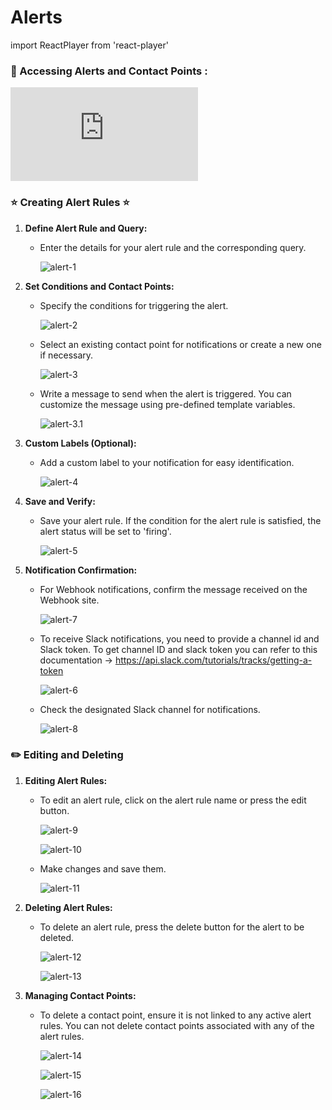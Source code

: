 
#  Alerts 
import ReactPlayer from 'react-player'

### 📌 Accessing Alerts and Contact Points :
<div class="responsive-iframe">
  <iframe
    src="https://www.youtube.com/embed/BLWElYEzhNE?si=sLu7GiAELgvy9yCf"
    title="YouTube video player"
    frameborder="0"
    allow="accelerometer; autoplay; clipboard-write; encrypted-media; gyroscope; picture-in-picture"
    allowfullscreen
  ></iframe>
</div>

### ⭐ Creating Alert Rules ⭐

1. **Define Alert Rule and Query:**
   - Enter the details for your alert rule and the corresponding query.

      ![alert-1](../static/img/alert-1.png)

2. **Set Conditions and Contact Points:**
   - Specify the conditions for triggering the alert.

      ![alert-2](../static/img/alert-2.png)

   - Select an existing contact point for notifications or create a new one if necessary.

      ![alert-3](../static/img/alert-3.png)

   - Write a message to send when the alert is triggered. You can customize the message using pre-defined template variables.

      ![alert-3.1](../static/img/alert-3.1.png)

3. **Custom Labels (Optional):**
   - Add a custom label to your notification for easy identification.

      ![alert-4](../static/img/alert-4.png)

4. **Save and Verify:**
   - Save your alert rule. If the condition for the alert rule is satisfied, the alert status will be set to 'firing'.

      ![alert-5](../static/img/alert-5.png)

5. **Notification Confirmation:**
   - For Webhook notifications, confirm the message received on the Webhook site.

      ![alert-7](../static/img/alert-7.png)

   - To receive Slack notifications, you need to provide a channel id and Slack token. To get channel ID and slack token you can refer to this documentation -> https://api.slack.com/tutorials/tracks/getting-a-token

      ![alert-6](../static/img/alert-6.png)

   - Check the designated Slack channel for notifications.

      ![alert-8](../static/img/alert-8.png)

### ✏️ Editing and Deleting

1. **Editing Alert Rules:**
   - To edit an alert rule, click on the alert rule name or press the edit button.

      ![alert-9](../static/img/alert-9.png)

      ![alert-10](../static/img/alert-10.png)

   - Make changes and save them.

      ![alert-11](../static/img/alert-11.png)

2. **Deleting Alert Rules:**
   - To delete an alert rule, press the delete button for the alert to be deleted.

      ![alert-12](../static/img/alert-12.png)

      ![alert-13](../static/img/alert-13.png)


3. **Managing Contact Points:**
   -  To delete a contact point, ensure it is not linked to any active alert rules. You can not delete contact points associated with any of the alert rules.

      ![alert-14](../static/img/alert-14.png)

      ![alert-15](../static/img/alert-15.png)

      ![alert-16](../static/img/alert-16.png)